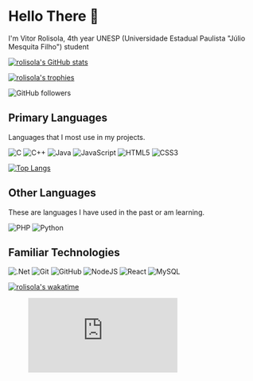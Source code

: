 # Hello There 👋

I'm Vitor Rolisola, 4th year UNESP (Universidade Estadual Paulista "Júlio Mesquita Filho") student 

[![rolisola's GitHub stats](https://github-readme-stats.vercel.app/api?username=rolisola&count_private=true&show_icons=true&include_all_commits=false&bg_color=45,007a22,004e95&title_color=fff&text_color=fff)](https://github.com/anuraghazra/github-readme-stats)

[![rolisola's trophies](https://github-profile-trophy.vercel.app/?username=rolisola&theme=onedark)](https://github.com/ryo-ma/github-profile-trophy)

![GitHub followers](https://img.shields.io/github/followers/rolisola?style=for-the-badge)

## Primary Languages
Languages that I most use in my projects.

![C](https://img.shields.io/badge/c-%2300599C.svg?style=for-the-badge&logo=c&logoColor=white)
![C++](https://img.shields.io/badge/c++-%2300599C.svg?style=for-the-badge&logo=c%2B%2B&logoColor=white)
![Java](https://img.shields.io/badge/java-%23ED8B00.svg?style=for-the-badge&logo=openjdk&logoColor=white)
![JavaScript](https://img.shields.io/badge/javascript-%23323330.svg?style=for-the-badge&logo=javascript&logoColor=%23F7DF1E)
![HTML5](https://img.shields.io/badge/html5-%23E34F26.svg?style=for-the-badge&logo=html5&logoColor=white)
![CSS3](https://img.shields.io/badge/css3-%231572B6.svg?style=for-the-badge&logo=css3&logoColor=white)


[![Top Langs](https://github-readme-stats.vercel.app/api/top-langs/?username=rolisola&layout=donut)](https://github.com/anuraghazra/github-readme-stats)


## Other Languages
These are languages I have used in the past or am learning.

![PHP](https://img.shields.io/badge/php-%23777BB4.svg?style=for-the-badge&logo=php&logoColor=white)
![Python](https://img.shields.io/badge/python-3670A0?style=for-the-badge&logo=python&logoColor=ffdd54)

## Familiar Technologies
![.Net](https://img.shields.io/badge/.NET-5C2D91?style=for-the-badge&logo=.net&logoColor=white)
![Git](https://img.shields.io/badge/git-%23F05033.svg?style=for-the-badge&logo=git&logoColor=white)
![GitHub](https://img.shields.io/badge/github-%23121011.svg?style=for-the-badge&logo=github&logoColor=white)
![NodeJS](https://img.shields.io/badge/node.js-6DA55F?style=for-the-badge&logo=node.js&logoColor=white)
![React](https://img.shields.io/badge/react-%2320232a.svg?style=for-the-badge&logo=react&logoColor=%2361DAFB)
![MySQL](https://img.shields.io/badge/mysql-%2300f.svg?style=for-the-badge&logo=mysql&logoColor=white)

[![rolisola's wakatime](https://wakatime.com/badge/user/018b735c-0071-4c9b-ac6d-5afd913e0d2f.svg)](https://wakatime.com/@018b735c-0071-4c9b-ac6d-5afd913e0d2f)

<figure><embed src="https://wakatime.com/share/@rolisola/a222549e-2a05-4877-adb7-06712ff00c3b.svg"></embed></figure>
